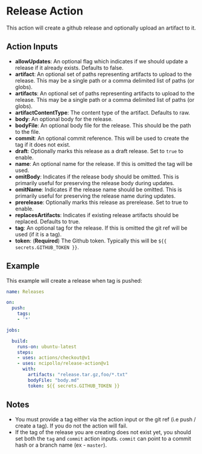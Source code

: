 # Release Action

This action will create a github release and optionally upload an artifact to it.

## Action Inputs
- **allowUpdates**: An optional flag which indicates if we should update a release if it already exists. Defaults to false.
- **artifact**: An optional set of paths representing artifacts to upload to the release. This may be a single path or a comma delimited list of paths (or globs).
- **artifacts**: An optional set of paths representing artifacts to upload to the release. This may be a single path or a comma delimited list of paths (or globs).
- **artifactContentType**: The content type of the artifact. Defaults to raw.
- **body**: An optional body for the release.
- **bodyFile**: An optional body file for the release. This should be the path to the file.
- **commit**: An optional commit reference. This will be used to create the tag if it does not exist.
- **draft**: Optionally marks this release as a draft release. Set to `true` to enable.
- **name**: An optional name for the release. If this is omitted the tag will be used.
- **omitBody**: Indicates if the release body should be omitted. This is primarily useful for preserving the release body during updates.
- **omitName**: Indicates if the release name should be omitted. This is primarily useful for preserving the release name during updates.
- **prerelease**: Optionally marks this release as prerelease. Set to true to enable.
- **replacesArtifacts**: Indicates if existing release artifacts should be replaced. Defaults to true.
- **tag**: An optional tag for the release. If this is omitted the git ref will be used (if it is a tag).
- **token**: (**Required**) The Github token. Typically this will be `${{ secrets.GITHUB_TOKEN }}`.

## Example
This example will create a release when tag is pushed:

```yml
name: Releases

on: 
  push:
    tags:
    - '*'

jobs:

  build:
    runs-on: ubuntu-latest
    steps:
    - uses: actions/checkout@v1
    - uses: ncipollo/release-action@v1
      with:
        artifacts: "release.tar.gz,foo/*.txt"
        bodyFile: "body.md"
        token: ${{ secrets.GITHUB_TOKEN }}

```

## Notes
- You must provide a tag either via the action input or the git ref (i.e push / create a tag). If you do not the action will fail.
- If the tag of the release you are creating does not exist yet, you should set both the `tag` and `commit` action inputs. `commit` can point to a commit hash or a branch name (ex - `master`).
